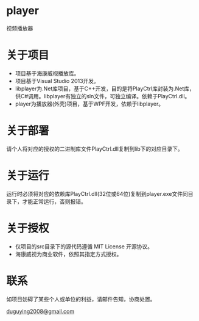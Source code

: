 player
======

视频播放器

# 关于项目 #

- 项目基于海康威视播放库。
- 项目基于Visual Studio 2013开发。
- libplayer为.Net库项目，基于C++开发，目的是将PlayCtrl库封装为.Net库，供C#调用。libplayer有独立的sln文件，可独立编译。依赖于PlayCtrl.dll。
- player为播放器(外壳)项目，基于WPF开发，依赖于libplayer。

# 关于部署 #

请个人将对应的授权的二进制库文件PlayCtrl.dll复制到lib下的对应目录下。

# 关于运行 #

运行时必须将对应的依赖库PlayCtrl.dll(32位或64位)复制到player.exe文件同目录下，才能正常运行，否则报错。

# 关于授权 #

- 仅项目的src目录下的源代码遵循 MIT License 开源协议。
- 海康威视为商业软件，依照其指定方式授权。

# 联系 #

如项目妨碍了某些个人或单位的利益，请邮件告知，协商处置。

[duguying2008@gmail.com](mailto:duguying2008@gmail.com "duguying")

